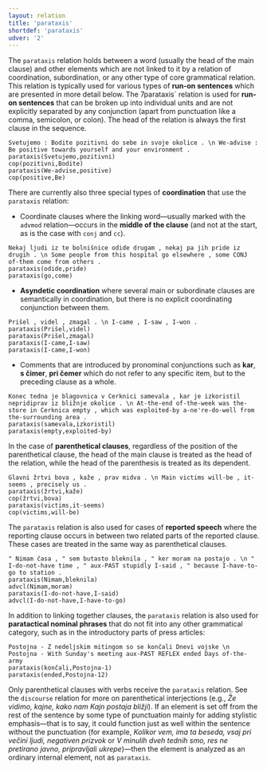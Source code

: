 ```yaml
---
layout: relation
title: 'parataxis'
shortdef: 'parataxis'
udver: '2'
---
```


The `parataxis` relation holds between a word (usually the head of the main clause) and other elements which are not linked to it by a relation of coordination, subordination, or any other type of core grammatical relation. This relation is typically used for various types of **run-on sentences** which are presented in more detail below. 
The 7parataxis` relation is used for **run-on sentences** that can be broken up into individual units and are not explicitly separated by any conjunction (apart from punctuation like a comma, semicolon, or colon). The head of the relation is always the first clause in the sequence.
~~~ sdparse
Svetujemo : Bodite pozitivni do sebe in svoje okolice . \n We-advise : Be positive towards yourself and your environment .
parataxis(Svetujemo,pozitivni)
cop(pozitivni,Bodite)
parataxis(We-advise,positive)
cop(positive,Be)
~~~

There are currently also three special types of **coordination** that use the `parataxis` relation:
- Coordinate clauses where the linking word—usually marked with the `advmod` relation—occurs in the **middle of the clause** (and not at the start, as is the case with `conj` and `cc`). 
~~~ sdparse
Nekaj ljudi iz te bolnišnice odide drugam , nekaj pa jih pride iz drugih . \n Some people from this hospital go elsewhere , some CONJ of-them come from others .
parataxis(odide,pride)
parataxis(go,come)
~~~

- **Asyndetic coordination** where several main or subordinate clauses are semantically in coordination, but there is no explicit coordinating conjunction between them. 
~~~ sdparse
Prišel , videl , zmagal . \n I-came , I-saw , I-won .
parataxis(Prišel,videl)
parataxis(Prišel,zmagal)
parataxis(I-came,I-saw)
parataxis(I-came,I-won)
~~~

- Comments that are introduced by pronominal conjunctions such as **kar**, **s čimer**, **pri čemer** which do not refer to any specific item, but to the preceding clause as a whole. 
~~~ sdparse
Konec tedna je blagovnica v Cerknici samevala , kar je izkoristil nepridiprav iz bližnje okolice . \n At-the-end of-the-week was the-store in Cerknica empty , which was exploited-by a-ne're-do-well from the-surrounding area .
parataxis(samevala,izkoristil)
parataxis(empty,exploited-by)
~~~

In the case of **parenthetical clauses**, regardless of the position of the parenthetical clause, the head of the main clause is treated as the head of the relation, while the head of the parenthesis is treated as its dependent. 
~~~ sdparse
Glavni žrtvi bova , kaže , prav midva . \n Main victims will-be , it-seems , precisely us . 
parataxis(žrtvi,kaže)
cop(žrtvi,bova)
parataxis(victims,it-seems)
cop(victims,will-be)
~~~

The `parataxis` relation is also used for cases of **reported speech** where the reporting clause occurs in between two related parts of the reported clause. These cases are treated in the same way as parenthetical clauses.
~~~ sdparse
" Nimam časa , " sem butasto bleknila , " ker moram na postajo . \n " I-do-not-have time , " aux-PAST stupidly I-said , " because I-have-to-go to station .
parataxis(Nimam,bleknila)
advcl(Nimam,moram)
parataxis(I-do-not-have,I-said)
advcl(I-do-not-have,I-have-to-go)
~~~

In addition to linking together clauses, the `parataxis` relation is also used for **paratactical nominal phrases** that do not fit into any other grammatical category, such as in the introductory parts of press articles: 
~~~ sdparse
Postojna - Z nedeljskim mitingom so se končali Dnevi vojske \n Postojna - With Sunday's meeting aux-PAST REFLEX ended Days of-the-army
parataxis(končali,Postojna-1)
parataxis(ended,Postojna-12)
~~~

Only parenthetical clauses with verbs receive the `parataxis` relation. See the `discourse` relation for more on parenthetical interjections (e.g., *Že vidimo, kajne, kako nam Kajn postaja bližji*). If an element is set off from the rest of the sentence by some type of punctuation mainly for adding stylistic emphasis—that is to say, it could function just as well within the sentence without the punctuation (for example, *Kolikor vem, ima ta beseda, vsaj pri večini ljudi, negativen prizvok* or *V minulih dveh tednih smo, res ne pretirano javno, pripravljali ukrepe*)—then the element is analyzed as an ordinary internal element, not as `parataxis`. 
<!-- Interlanguage links updated Po 11. listopadu 2024, 20:11:24 CET -->
